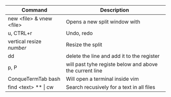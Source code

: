  Command                 | Description
-------------------------|------------
new \<file\> & vnew \<file\>| Opens a new split window with 
u, CTRL+r | Undo, redo
vertical resize *number* | Resize the split
dd	| delete the line and add it to the register
p, P  | will past tyhe registe below and above the current line
ConqueTermTab bash | Will open a terminal inside vim
find \<text\> ** \| cw  | Search recusively for a text in all files
